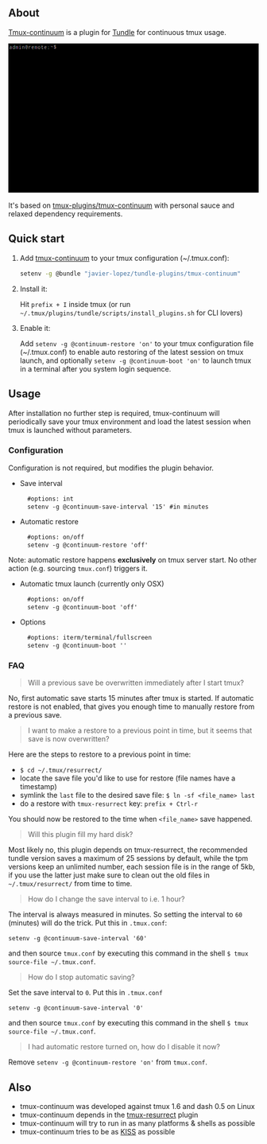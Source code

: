 ## About

[Tmux-continuum](https://github.com/javier-lopez/tundle-plugins/tree/master/tmux-continuum) is a plugin for [Tundle](https://github.com/javier-lopez/tundle) for continuous tmux usage.

<p align="center">
<img src="./img/tmux-continuum.gif" alt="tmux-continuum gif"/></a>
</p>

It's based on [tmux-plugins/tmux-continuum](https://github.com/tmux-plugins/tmux-continuum) with personal sauce and relaxed dependency requirements.

## Quick start

1. Add [tmux-continuum](https://github.com/javier-lopez/tundle-plugins/tree/master/tmux-continuum) to your tmux configuration (~/.tmux.conf):

   ```sh
   setenv -g @bundle "javier-lopez/tundle-plugins/tmux-continuum"
   ```

2. Install it:

   Hit `prefix + I` inside tmux (or run `~/.tmux/plugins/tundle/scripts/install_plugins.sh` for CLI lovers)

3. Enable it:

   Add `setenv -g @continuum-restore 'on'` to your tmux configuration file (~/.tmux.conf) to enable auto restoring of the latest session on tmux launch, and optionally
   `setenv -g @continuum-boot 'on'` to launch tmux in a terminal after you system login sequence.

## Usage

After installation no further step is required, tmux-continuum will periodically save your tmux environment and load the latest session when tmux is launched without parameters.

### Configuration

Configuration is not required, but modifies the plugin behavior.

- Save interval

        #options: int
        setenv -g @continuum-save-interval '15' #in minutes

- Automatic restore

        #options: on/off
        setenv -g @continuum-restore 'off'

Note: automatic restore happens **exclusively** on tmux server start. No other action (e.g. sourcing `tmux.conf`) triggers it.

- Automatic tmux launch (currently only OSX)

        #options: on/off
        setenv -g @continuum-boot 'off'

- Options

        #options: iterm/terminal/fullscreen
        setenv -g @continuum-boot ''

### FAQ

> Will a previous save be overwritten immediately after I start tmux?

No, first automatic save starts 15 minutes after tmux is started. If automatic restore is not enabled, that gives you enough time to manually restore from a previous save.

> I want to make a restore to a previous point in time, but it seems that save is now overwritten?

Here are the steps to restore to a previous point in time:

- `$ cd ~/.tmux/resurrect/`
- locate the save file you'd like to use for restore (file names have a timestamp)
- symlink the `last` file to the desired save file: `$ ln -sf <file_name> last`
- do a restore with `tmux-resurrect` key: `prefix + Ctrl-r`

You should now be restored to the time when `<file_name>` save happened.

> Will this plugin fill my hard disk?

Most likely no, this plugin depends on tmux-resurrect, the recommended tundle version saves a maximum of 25 sessions by default, while the tpm versions keep an unlimited number, each session file is in the range of 5kb, if you use the latter just make sure to clean out the old files in `~/.tmux/resurrect/` from time to time.

> How do I change the save interval to i.e. 1 hour?

The interval is always measured in minutes. So setting the interval to `60` (minutes) will do the trick. Put this in `.tmux.conf`:

    setenv -g @continuum-save-interval '60'

and then source `tmux.conf` by executing this command in the shell `$ tmux source-file ~/.tmux.conf`.

> How do I stop automatic saving?

Set the save interval to `0`. Put this in `.tmux.conf`

    setenv -g @continuum-save-interval '0'

and then source `tmux.conf` by executing this command in the shell `$ tmux source-file ~/.tmux.conf`.

> I had automatic restore turned on, how do I disable it now?

Remove `setenv -g @continuum-restore 'on'` from `tmux.conf`.

## Also

* tmux-continuum was developed against tmux 1.6 and dash 0.5 on Linux
* tmux-continuum depends in the [tmux-resurrect](https://github.com/javier-lopez/tundle-plugins/tree/master/tmux-resurrect) plugin
* tmux-continuum will try to run in as many platforms & shells as possible
* tmux-continuum tries to be as [KISS](http://en.wikipedia.org/wiki/KISS_principle) as possible
